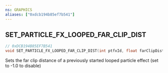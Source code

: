 ```yaml
---
ns: GRAPHICS
aliases: ["0xdcb194b85ef7b541"]
---
```

## SET_PARTICLE_FX_LOOPED_FAR_CLIP_DIST

```c
// 0xDCB194B85EF7B541
void SET_PARTICLE_FX_LOOPED_FAR_CLIP_DIST(int ptfxId, float farClipDist);
```

Sets the far clip distance of a previously started looped particle effect (set to -1.0 to disable)

